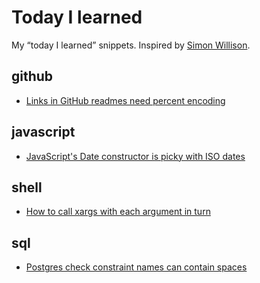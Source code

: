 # Today I learned

My “today I learned” snippets. Inspired by [Simon Willison](https://github.com/simonw/til).

## github

- [Links in GitHub readmes need percent encoding](github/202102122308%20Links%20in%20GitHub%20readmes%20need%20percent%20encoding.md)

## javascript

- [JavaScript's Date constructor is picky with ISO dates](javascript/202102122346%20JavaScript's%20Date%20constructor%20is%20picky%20with%20ISO%20dates.md)

## shell

- [How to call xargs with each argument in turn](shell/202102121859%20How%20to%20call%20xargs%20with%20each%20argument%20in%20turn.md)

## sql

- [Postgres check constraint names can contain spaces](sql/202102201512%20Postgres%20check%20constraint%20names%20can%20contain%20spaces.md)
